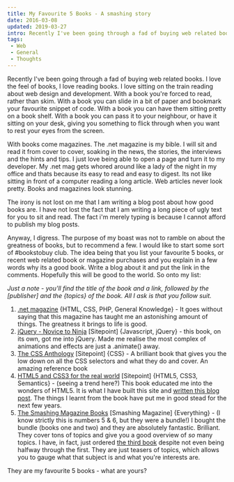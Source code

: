 ```yaml
---
title: My Favourite 5 Books - A smashing story
date: 2016-03-08
updated: 2019-03-27
intro: Recently I've been going through a fad of buying web related books. I love the feel of books, I love reading books. I love sitting on the train reading about ...
tags:
 - Web
 - General
 - Thoughts
---
```


<p>Recently I've been going through a fad of buying web related books. I love the feel of books, I love reading books. I love sitting on the train reading about web design and development. With a book you're forced to read, rather than skim. With a book you can slide in a bit of paper and bookmark your favourite snippet of code. With a book you can have them sitting pretty on a book shelf. With a book you can pass it to your neighbour, or have it sitting on your desk, giving you something to flick through when you want to rest your eyes from the screen.</p>
<p>With books come magazines. The .net magazine is my bible. I will sit and read it from cover to cover, soaking in the news, the stories, the interviews and the hints and tips. I just love being able to open a page and turn it to my developer. My .net mag gets whored around like a lady of the night in my office and thats because its easy to read and easy to digest. Its not like sitting in front of a computer reading a long article. Web articles never look pretty. Books and magazines look stunning.</p>
<p>The irony is not lost on me that I am writing a blog post about how good books are. I have not lost the fact that I am writing a long piece of ugly text for you to sit and read. The fact i'm merely typing is because I cannot afford to publish my blog posts.</p>
<p>Anyway, I digress. The purpose of my boast was not to ramble on about the greatness of books, but to recommend a few. I would like to start some sort of #bookstobuy club. The idea being that you list your favourite 5 books, or recent web related book or magazine purchases and you explain in a few words why its a good book. Write a blog about it and put the link in the comments. Hopefully this will be good to the world. So onto my list:</p>
<p><em>Just a note - you'll find the title of the book and a link, followed by the [publisher] and the {topics} of the book. All I ask is that you follow suit.</em></p>
<ol>
<li><a href="http://www.netmagazine.com/">.net magazine</a>&nbsp;{HTML, CSS, PHP, General Knowledge}&nbsp;- It goes without saying that this magazine has taught me an astonishing amount of things. The greatness it brings to life is good.</li>
<li><a href="http://www.sitepoint.com/books/jquery1/">jQuery - Novice to Ninja</a>&nbsp;[Sitepoint] {Javascript, jQuery} - this book, on its own, got me into jQuery. Made me realise the most complex of animations and effects are just a .animate() away.</li>
<li><a href="http://www.sitepoint.com/books/cssant3/?historicredirect=cssant1&historicredirect=cssant2">The CSS Anthology</a> [Sitepoint] {CSS} - A brilliant book that gives you the low down on all the CSS selectors and what they do and cover. An amazing reference book</li>
<li><a href="http://www.sitepoint.com/books/htmlcss1/">HTML5 and CSS3 for the real world</a> [Sitepoint] {HTML5, CSS3, Semantics} - (seeing a trend here?) This book educated me into the wonders of HTML5. It is what I have built this site and&nbsp;<a href="https://www.mikestreety.co.uk/blog/html5-explained-briefly">written this blog post</a>. The things I learnt from the book have put me in good stead for the next few years.</li>
<li><a href="https://shop.smashingmagazine.com/">The Smashing Magazine Books</a>&nbsp;[Smashing Magazine]&nbsp;{Everything} - (I know strictly this is numbers 5 & 6, but they were a bundle!) I bought the bundle (books one and two) and they are absolutely fantastic. Brilliant. They cover tons of topics and give you a good overview of <em>so</em> many topics. I have, in fact, just ordered <a href="http://www.smashingmagazine.com/2012/02/15/smashing-book-3-preorder/">the third book</a>&nbsp;despite not even being halfway through the first. They are just teasers of topics, which allows you to gauge what that subject is and what you're interests are.</li>
</ol>
<p>They are my favourite 5 books - what are yours?</p>